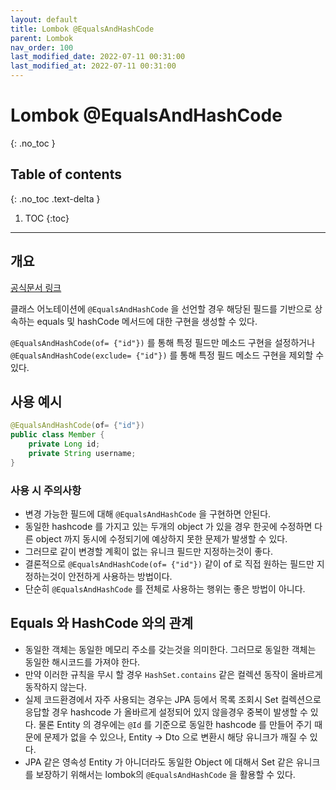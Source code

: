 ```yaml
---
layout: default
title: Lombok @EqualsAndHashCode
parent: Lombok
nav_order: 100
last_modified_date: 2022-07-11 00:31:00
last_modified_at: 2022-07-11 00:31:00
---
```


# Lombok @EqualsAndHashCode
{: .no_toc }

## Table of contents
{: .no_toc .text-delta }

1. TOC
{:toc}

---

## 개요

[공식문서 링크](https://projectlombok.org/features/EqualsAndHashCode)

클래스 어노테이션에 `@EqualsAndHashCode` 을 선언할 경우 해당된 필드를 기반으로 상속하는 equals 및 hashCode 메서드에 대한 구현을 생성할 수 있다.

`@EqualsAndHashCode(of= {"id"})` 를 통해 특정 필드만 메소드 구현을 설정하거나 `@EqualsAndHashCode(exclude= {"id"})` 를 통해 특정 필드 메소드 구현을 제외할 수 있다.

## 사용 예시

```java
@EqualsAndHashCode(of= {"id"})
public class Member {
    private Long id;
    private String username;
}
```

### 사용 시 주의사항

- 변경 가능한 필드에 대해 `@EqualsAndHashCode` 을 구현하면 안된다.
- 동일한 hashcode 를 가지고 있는 두개의 object 가 있을 경우 한곳에 수정하면 다른 object 까지 동시에 수정되기에 예상하지 못한 문제가 발생할 수 있다.
- 그러므로 같이 변경할 계획이 없는 유니크 필드만 지정하는것이 좋다. 
- 결론적으로 `@EqualsAndHashCode(of= {"id"})` 같이 of 로 직접 원하는 필드만 지정하는것이 안전하게 사용하는 방법이다. 
- 단순히 `@EqualsAndHashCode` 를 전체로 사용하는 행위는 좋은 방법이 아니다.

## Equals 와 HashCode 와의 관계

- 동일한 객체는 동일한 메모리 주소를 갖는것을 의미한다. 그러므로 동일한 객체는 동일한 해시코드를 가져야 한다. 
- 만약 이러한 규칙을 무시 할 경우 `HashSet.contains` 같은 컬렉션 동작이 올바르게 동작하지 않는다.
- 실제 코드환경에서 자주 사용되는 경우는 JPA 등에서 목록 조회시 Set 컬렉션으로 응답할 경우 hashcode 가 올바르게 설정되어 있지 않을경우 중복이 발생할 수 있다. 물론 Entity 의 경우에는 `@Id` 를 기준으로 동일한 hashcode 를 만들어 주기 때문에 문제가 없을 수 있으나, Entity -> Dto 으로 변환시 해당 유니크가 깨질 수 있다.
- JPA 같은 영속성 Entity 가 아니더라도 동일한 Object 에 대해서 Set 같은 유니크를 보장하기 위해서는 lombok의 `@EqualsAndHashCode` 을 활용할 수 있다.